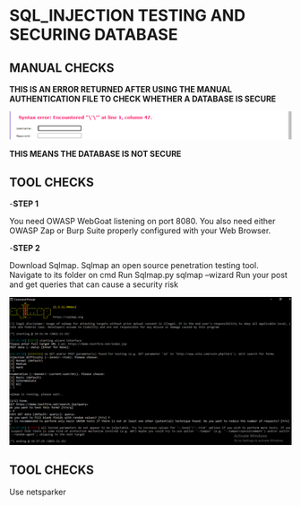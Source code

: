 # SQL_INJECTION TESTING AND SECURING DATABASE

## MANUAL CHECKS

**THIS IS AN ERROR RETURNED AFTER USING THE MANUAL AUTHENTICATION FILE TO CHECK WHETHER A DATABASE IS SECURE**

![alt text](https://github.com/taylorhelene/SQL_injection_testing_and_protection/blob/main/image/sqlresult.png)

**THIS MEANS THE DATABASE IS NOT SECURE**

## TOOL CHECKS

-**STEP 1**

You need OWASP WebGoat listening on port 8080. You also need either OWASP Zap or Burp Suite properly configured with your Web Browser.

-**STEP 2**

Download Sqlmap.
Sqlmap an open source penetration testing tool.
Navigate to its folder on cmd
Run Sqlmap.py sqlmap –wizard
Run your post and get queries that can cause a security risk

![alt text](https://github.com/taylorhelene/SQL_injection_testing_and_protection/blob/main/image/sqlmap.png)

## TOOL CHECKS

Use netsparker
